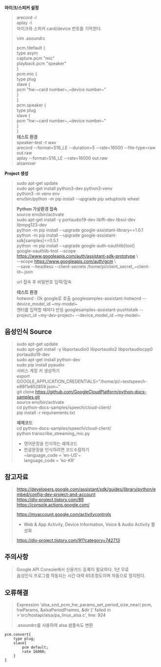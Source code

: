 **마이크/스피커 설정**
> arecord -l  
> aplay -l  
> 마이크와 스피커 card/device 번호를 기억한다.
>
> vim .asoundrc
> 
>pcm.!default {  
>  	type asym  
>  	capture.pcm "mic"  
>  	playback.pcm "speaker"  
>}  
>pcm.mic {  
>	type plug  
>	slave {  
>   	pcm "hw:~card number~,~device number~"  
>	}  
>}  
>pcm.speaker {  
>	type plug  
>	slave {  
>		pcm "hw:~card number~,~device number~"  
>  	}  
>}  
>**테스트 환경**  
> speaker-test -t wav  
> arecord --format=S16_LE --duration=5 --rate=16000 --file-type=raw out.raw  
> aplay --format=S16_LE --rate=16000 out.raw  
> alsamixer  

**Project 생성**
> sudo apt-get update  
> sudo apt-get install python3-dev python3-venv  
> python3 -m venv env  
> env/bin/python -m pip install --upgrade pip setuptools wheel  
> 
> 
> 
> 
> **Python 가상환경 접속**  
> source env/bin/activate  
> sudo apt-get install -y portaudio19-dev libffi-dev libssl-dev libmpg123-dev  
> python -m pip install --upgrade google-assistant-library==1.0.1  
> python -m pip install --upgrade google-assistant-sdk[samples]==0.5.1  
> python -m pip install --upgrade google-auth-oauthlib[tool]  
> google-oauthlib-tool --scope https://www.googleapis.com/auth/assistant-sdk-prototype \  
> --scope https://www.googleapis.com/auth/gcm \  
> --save --headless --client-secrets /home/pi/client_secret_~client-id~.json  
> 
> url 접속 후 비밀번호 입력/접속  
>
>
> **테스트 환경**  
> hotword : Ok google로 호출
> googlesamples-assistant-hotword --device_model_id ~my-model~  
> 엔터를 입력할 때마다 반응
> googlesamples-assistant-pushtotalk --project_id ~my-dev-project~ --device_model_id ~my-model~  

**음성인식 Source**
-
> sudo apt-get update  
> sudo apt-get install -y libportaudio0 libportaudio2 libportaudiocpp0 portaudio19-dev  
> sudo apt-get install python-dev  
> sudo pip install pyaudio  
> 서비스 계정 키 생성하기  
> export GOOGLE_APPLICATION_CREDENTIALS="/home/pi/~testspeech-e88f1e852859.json~"  
> git clone https://github.com/GoogleCloudPlatform/python-docs-samples.git  
> source env/bin/activate  
> cd python-docs-samples/speech/cloud-client/  
> pip install -r requirements.txt  
>  
> **예제코드**  
> cd python-docs-samples/speech/cloud-client/  
> python transcribe_streaming_mic.py  
> - 영어문장을 인식하는 예제코드  
> - 한글문장을 인식하려면 코드수정하기  
> ~language_code = 'en-US'~  
> language_code = 'ko-KR'  





**참고자료**
-
> https://developers.google.com/assistant/sdk/guides/library/python/embed/config-dev-project-and-account  
> https://diy-project.tistory.com/89  
> https://console.actions.google.com/
>
> https://myaccount.google.com/activitycontrols  
> - Web & App Activity, Device Information, Voice & Audio Activity 활성화  
>
> https://diy-project.tistory.com/91?category=742713

**주의사항**
-
> Google API Console에서 신용카드 등록이 필요하다. 1년 무료  
> 음성인식 프로그램 작동되는 시간 대략 65초정도이며 자동으로 정지된다.

**오류해결**
-
>Expression 'alsa_snd_pcm_hw_params_set_period_size_near( pcm, hwParams, &alsaPeriodFrames, &dir )' failed in   >'src/hostapi/alsa/pa_linux_alsa.c', line: 924  
>  
>.asoundrc를 사용하여 alsa 샘플속도 변환
``` 
pcm.convert{  
    type plug;
    slave{
        pcm default;
        rate 16000;
    }
}
```
